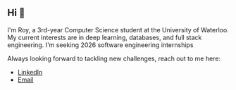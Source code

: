 ## Hi 👋

I'm Roy, a 3rd-year Computer Science student at the University of Waterloo. My current interests are in deep learning, databases, and full stack engineering. I'm seeking 2026 software engineering internships

Always looking forward to tackling new challenges, reach out to me here: </br>
- [LinkedIn](https://www.linkedin.com/in/roychon)
- [Email](mailto:rchon@uwaterloo.ca)

